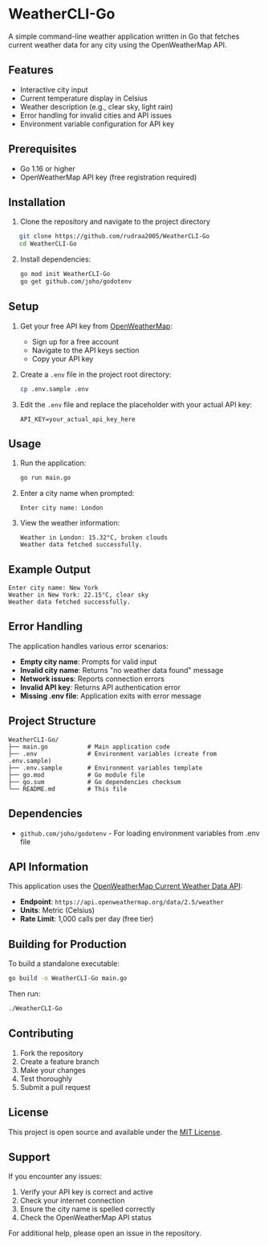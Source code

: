 # WeatherCLI-Go

A simple command-line weather application written in Go that fetches current weather data for any city using the OpenWeatherMap API.

## Features

- Interactive city input
- Current temperature display in Celsius
- Weather description (e.g., clear sky, light rain)
- Error handling for invalid cities and API issues
- Environment variable configuration for API key

## Prerequisites

- Go 1.16 or higher
- OpenWeatherMap API key (free registration required)

## Installation

1. Clone the repository and navigate to the project directory
```bash
   git clone https://github.com/rudraa2005/WeatherCLI-Go
   cd WeatherCLI-Go
   ```
2. Install dependencies:
   ```bash
   go mod init WeatherCLI-Go
   go get github.com/joho/godotenv
   ```

## Setup

1. Get your free API key from [OpenWeatherMap](https://openweathermap.org/api):
   - Sign up for a free account
   - Navigate to the API keys section
   - Copy your API key

2. Create a `.env` file in the project root directory:
   ```bash
   cp .env.sample .env
   ```

3. Edit the `.env` file and replace the placeholder with your actual API key:
   ```
   API_KEY=your_actual_api_key_here
   ```

## Usage

1. Run the application:
   ```bash
   go run main.go
   ```

2. Enter a city name when prompted:
   ```
   Enter city name: London
   ```

3. View the weather information:
   ```
   Weather in London: 15.32°C, broken clouds
   Weather data fetched successfully.
   ```

## Example Output

```
Enter city name: New York
Weather in New York: 22.15°C, clear sky
Weather data fetched successfully.
```

## Error Handling

The application handles various error scenarios:

- **Empty city name**: Prompts for valid input
- **Invalid city name**: Returns "no weather data found" message
- **Network issues**: Reports connection errors
- **Invalid API key**: Returns API authentication error
- **Missing .env file**: Application exits with error message

## Project Structure

```
WeatherCLI-Go/
├── main.go           # Main application code
├── .env              # Environment variables (create from .env.sample)
├── .env.sample       # Environment variables template
├── go.mod            # Go module file
├── go.sum            # Go dependencies checksum
└── README.md         # This file
```

## Dependencies

- `github.com/joho/godotenv` - For loading environment variables from .env file

## API Information

This application uses the [OpenWeatherMap Current Weather Data API](https://openweathermap.org/current):
- **Endpoint**: `https://api.openweathermap.org/data/2.5/weather`
- **Units**: Metric (Celsius)
- **Rate Limit**: 1,000 calls per day (free tier)

## Building for Production

To build a standalone executable:

```bash
go build -o WeatherCLI-Go main.go
```

Then run:
```bash
./WeatherCLI-Go
```

## Contributing

1. Fork the repository
2. Create a feature branch
3. Make your changes
4. Test thoroughly
5. Submit a pull request

## License

This project is open source and available under the [MIT License](LICENSE).

## Support

If you encounter any issues:
1. Verify your API key is correct and active
2. Check your internet connection
3. Ensure the city name is spelled correctly
4. Check the OpenWeatherMap API status

For additional help, please open an issue in the repository.